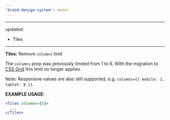 ```yaml
---
'braid-design-system': minor
---
```


---
updated:
  - Tiles
---

**Tiles:** Remove `columns` limit

The `columns` prop was previously limited from 1 to 6.
With the migration to [CSS Grid] this limit no longer applies.

Note: Responsive values are also still supported, e.g. `columns={{ mobile: 1, tablet: 8 }}`.

**EXAMPLE USAGE:**
```jsx
<Tiles columns={8}>
  ...
</Tiles>
```

[CSS Grid]: https://developer.mozilla.org/en-US/docs/Web/CSS/grid
